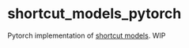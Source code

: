 # shortcut_models_pytorch

Pytorch implementation of [shortcut models](https://github.com/kvfrans/shortcut-models/). WIP